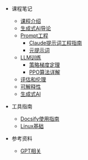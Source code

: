 * 课程笔记
  * [课程介绍](0_course_intro.md)
  * [生成式AI导论](1_intro_to_genAI.md)
  * [Prompt工程](2_prompt_engineering.md)
    * [Claude提示词工程指南](prompt_engineering/claude_prompt_guide.md)
    * [元提示词](prompt_engineering/meta_prompts.md)
  * [LLM训练](3_LLM_training.md)
    * [策略梯度定理](post-training/policy_gradient_theorem.md)
    * [PPO算法详解](post-training/ppo_derivation.md)
  * [评估和伦理](4_evaluation_and_ethics.md)
  * [可解释性](5_explainability.md)
  * [生成式AI](6_genAI.md)

* 工具指南
  * [Docsify使用指南](misc/docsify-guide.md)
  * [Linux基础](misc/linux-basics.md)

* 参考资料
  * [GPT相关](GPT4o.md)
